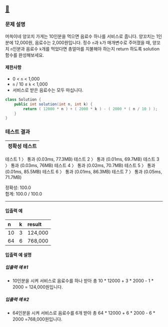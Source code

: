 ## [:link:](https://school.programmers.co.kr/learn/courses/30/lessons/120830) 


### 문제 설명
머쓱이네 양꼬치 가게는 10인분을 먹으면 음료수 하나를 서비스로 줍니다. 양꼬치는 1인분에 12,000원, 음료수는 2,000원입니다. 정수 `n`과 `k`가 매개변수로 주어졌을 때, 양꼬치 `n`인분과 음료수 `k`개를 먹었다면 총얼마를 지불해야 하는지 return 하도록 solution 함수를 완성해보세요.
#### 제한사항
- 0 < `n` < 1,000
- `n` / 10 ≤ `k` < 1,000
- 서비스로 받은 음료수는 모두 마십니다.
&nbsp;
```java
class Solution {
    public int solution(int n, int k) {
        return ( 12000 * n ) + ( 2000 * k ) - ( 2000 * ( n / 10 ) );
    }
}
```
### 테스트 결과

|정확성  테스트|
|--|
테스트 1 〉	통과 (0.03ms, 77.3MB)
테스트 2 〉	통과 (0.01ms, 69.7MB)
테스트 3 〉	통과 (0.03ms, 76MB)
테스트 4 〉	통과 (0.02ms, 70.7MB)
테스트 5 〉	통과 (0.01ms, 85.5MB)
테스트 6 〉	통과 (0.01ms, 86.3MB)
테스트 7 〉	통과 (0.05ms, 71.7MB)

정확성: 100.0   
합계: 100.0 / 100.0

---

#### 입출력 예
|n|k|result|
|:--|:--|:--|
|10|3|124,000|
|64|6|768,000|

#### 입출력 예 설명
##### 입출력 예 #1
- 10인분을 시켜 서비스로 음료수를 하나 받아 총 10 * 12000 + 3 * 2000 - 1 * 2000 = 124,000원입니다.
##### 입출력 예 #2
- 64인분을 시켜 서비스로 음료수를 6개 받아 총 64 * 12000 + 6 * 2000 - 6 * 2000 =768,000원입니다.
